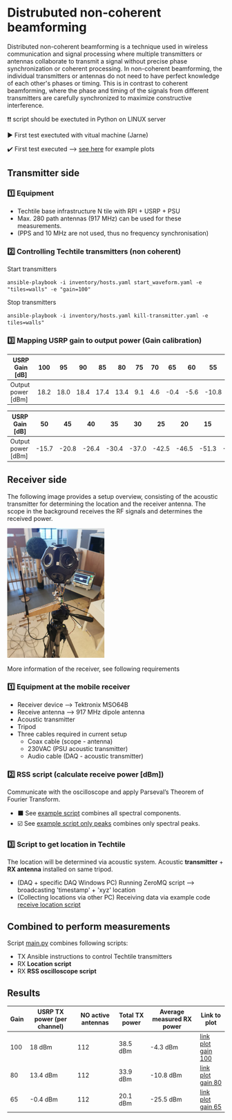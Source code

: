 # Distrubuted non-coherent beamforming

Distributed non-coherent beamforming is a technique used in wireless communication and signal processing where multiple transmitters or antennas collaborate to transmit a signal without precise phase synchronization or coherent processing. In non-coherent beamforming, the individual transmitters or antennas do not need to have perfect knowledge of each other's phases or timing. This is in contrast to coherent beamforming, where the phase and timing of the signals from different transmitters are carefully synchronized to maximize constructive interference.

❗❗ script should be exectuted in Python on LINUX server

▶️ First test exectuted with vitual machine (Jarne)

✔️ First test executed --> [see here](#results) for example plots

## Transmitter side

### 1️⃣ Equipment
- Techtile base infrastructure N tile with RPI + USRP + PSU
- Max. 280 path antennas (917 MHz) can be used for these measurements.
- (PPS and 10 MHz are not used, thus no frequency synchronisation)

### 2️⃣ Controlling Techtile transmitters (non coherent)

Start transmitters
```
ansible-playbook -i inventory/hosts.yaml start_waveform.yaml -e "tiles=walls" -e "gain=100"
```
Stop transmitters
```
ansible-playbook -i inventory/hosts.yaml kill-transmitter.yaml -e tiles=walls"
```
### 3️⃣ Mapping USRP gain to output power (Gain calibration)

| USRP Gain [dB] | 100 | 95 | 90 | 85 | 80 | 75 | 70 | 65 | 60 | 55 |
|-|-|-|-|-|-|-|-|-|-|-|
| Output power [dBm] |  18.2   |  18.0  |  18.4  |  17.4  |  13.4  |  9.1  |  4.6  |  -0.4  |  -5.6  |  -10.8  |

| USRP Gain [dB] | 50 | 45 | 40 | 35 | 30 | 25 | 20 | 15 | 10 | 5 | 0 |
|-|-|-|-|-|-|-|-|-|-|-|-|
| Output power [dBm] |  -15.7  |  -20.8  |  -26.4  |  -30.4  |  -37.0  |  -42.5  |  -46.5  |  -51.3  |  -56.3  |  -61.1  |  -67.4  |


## Receiver side

The following image provides a setup overview, consisting of the acoustic transmitter for determining the location and the receiver antenna. The scope in the background receives the RF signals and determines the received power.

<img src="images/setup-photo-1.jpg" height="300">

More information of the receiver, see following requirements

### 1️⃣ Equipment at the mobile receiver
- Receiver device --> Tektronix MSO64B
- Receive antenna --> 917 MHz dipole antenna
- Acoustic transmitter
- Tripod
- Three cables required in current setup
  - Coax cable (scope - antenna)
  - 230VAC (PSU acoustic transmitter)
  - Audio cable (DAQ - acoustic transmitter)

### 2️⃣ RSS script (calculate receive power [dBm])

Communicate with the oscilloscope and apply Parseval’s Theorem of Fourier Transform.

- ⬛ See [example script](https://github.com/techtile-by-dramco/experiments/blob/main/examples/read_MSO6.py) combines all spectral components.
- ☑️ See [example script only peaks](https://github.com/techtile-by-dramco/experiments/blob/main/examples/read_MSO6_peaks_only.py) combines only spectral peaks.

### 3️⃣ Script to get location in Techtile
The location will be determined via acoustic system. Acoustic **transmitter** + **RX antenna** installed on same tripod.
- (DAQ + specific DAQ Windows PC) Running ZeroMQ script --> broadcasting 'timestamp' + 'xyz' location
- (Collecting locations via other PC) Receiving data via example code [receive location script](https://github.com/techtile-by-dramco/experiments/blob/main/01_distributed_non_coherent_beamforming/rx-loc-zmq.py)


## Combined to perform measurements

Script [main.py](https://github.com/techtile-by-dramco/experiments/blob/main/01_distributed_non_coherent_beamforming/main.py) combines following scripts:
- TX Ansible instructions to control Techtile transmitters
- RX **Location script**
- RX **RSS oscilloscope script**

## Results

| Gain | USRP TX power (per channel) | NO active antennas | Total TX power | Average measured RX power | Link to plot |
|-|-|-|-|-|-|
| 100 | 18 dBm | 112 | 38.5 dBm | -4.3 dBm | [link plot gain 100](https://techtile-by-dramco.github.io/experiments/01_distributed_non_coherent_beamforming/plot/1709111155_gain_100.html)
| 80 | 13.4 dBm | 112 | 33.9 dBm | -10.8 dBm | [link plot gain 80](https://techtile-by-dramco.github.io/experiments/01_distributed_non_coherent_beamforming/plot/1709111890_gain_80.html)
| 65 | -0.4 dBm | 112 | 20.1 dBm | -25.5 dBm | [link plot gain 65](https://techtile-by-dramco.github.io/experiments/01_distributed_non_coherent_beamforming/plot/1709112625_gain_65.html)




